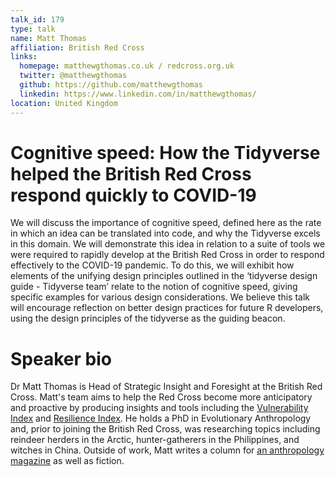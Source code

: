 ```yaml
---
talk_id: 179
type: talk
name: Matt Thomas
affiliation: British Red Cross
links:
  homepage: matthewgthomas.co.uk / redcross.org.uk
  twitter: @matthewgthomas
  github: https://github.com/matthewgthomas
  linkedin: https://www.linkedin.com/in/matthewgthomas/
location: United Kingdom
---
```


# Cognitive speed: How the Tidyverse helped the British Red Cross respond quickly to COVID-19

We will discuss the importance of cognitive speed, defined here as the rate in which an idea can be translated into code, and why the Tidyverse excels in this domain. We will demonstrate this idea in relation to a suite of tools we were required to rapidly develop at the British Red Cross in order to respond effectively to the COVID-19 pandemic. To do this, we will exhibit how elements of the unifying design principles outlined in the ‘tidyverse design guide - Tidyverse team’ relate to the notion of cognitive speed, giving specific examples for various design considerations. We believe this talk will encourage reflection on better design practices for future R developers, using the design principles of the tidyverse as the guiding beacon.

# Speaker bio

Dr Matt Thomas is Head of Strategic Insight and Foresight at the British Red Cross. Matt's team aims to help the Red Cross become more anticipatory and proactive by producing insights and tools including the [Vulnerability Index](https://britishredcrosssociety.github.io/covid-19-vulnerability/) and [Resilience Index](https://britishredcross.shinyapps.io/resilience-index/). He holds a PhD in Evolutionary Anthropology and, prior to joining the British Red Cross, was researching topics including reindeer herders in the Arctic, hunter-gatherers in the Philippines, and witches in China. Outside of work, Matt writes a column for [an anthropology magazine](https://www.sapiens.org/column/machinations/) as well as fiction.
